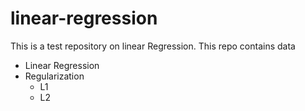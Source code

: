 # linear-regression

This is a test repository on linear Regression.
This repo contains data

- Linear Regression
- Regularization
  - L1
  - L2
